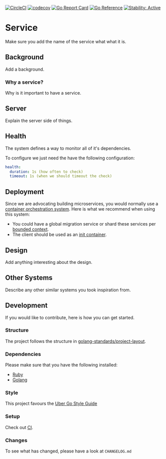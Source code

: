 [![CircleCI](https://circleci.com/gh/alexfalkowski/go-monolith.svg?style=svg)](https://circleci.com/gh/alexfalkowski/go-monolith)
[![codecov](https://codecov.io/gh/alexfalkowski/go-monolith/graph/badge.svg?token=S9SPVVYQAY)](https://codecov.io/gh/alexfalkowski/go-monolith)
[![Go Report Card](https://goreportcard.com/badge/github.com/alexfalkowski/go-monolith)](https://goreportcard.com/report/github.com/alexfalkowski/go-monolith)
[![Go Reference](https://pkg.go.dev/badge/github.com/alexfalkowski/go-monolith.svg)](https://pkg.go.dev/github.com/alexfalkowski/go-monolith)
[![Stability: Active](https://masterminds.github.io/stability/active.svg)](https://masterminds.github.io/stability/active.html)

# Service

Make sure you add the name of the service what what it is.

## Background

Add a background.

### Why a service?

Why is it important to have a service.

## Server

Explain the server side of things.

## Health

The system defines a way to monitor all of it's dependencies.

To configure we just need the have the following configuration:

```yaml
health:
  duration: 1s (how often to check)
  timeout: 1s (when we should timeout the check)
```

## Deployment

Since we are advocating building microservices, you would normally use a [container orchestration system](https://newrelic.com/blog/best-practices/container-orchestration-explained). Here is what we recommend when using this system:
- You could have a global migration service or shard these services per [bounded context](https://martinfowler.com/bliki/BoundedContext.html).
- The client should be used as an [init container](https://kubernetes.io/docs/concepts/workloads/pods/init-containers/).

## Design

Add anything interesting about the design.

## Other Systems

Describe any other similar systems you took inspiration from.

## Development

If you would like to contribute, here is how you can get started.

### Structure

The project follows the structure in [golang-standards/project-layout](https://github.com/golang-standards/project-layout).

### Dependencies

Please make sure that you have the following installed:
- [Ruby](https://www.ruby-lang.org/en/)
- [Golang](https://go.dev/)

### Style

This project favours the [Uber Go Style Guide](https://github.com/uber-go/guide/blob/master/style.md)

### Setup

Check out [CI](.circleci/config.yml).

### Changes

To see what has changed, please have a look at `CHANGELOG.md`
